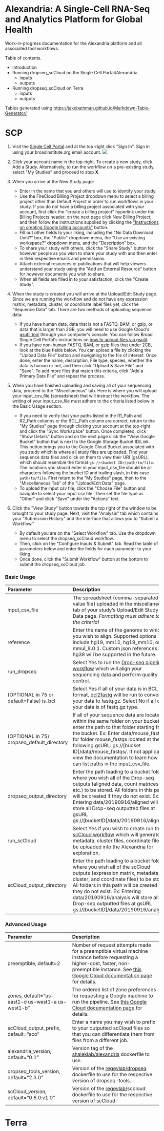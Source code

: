 # Alexandria: A Single-Cell RNA-Seq and Analytics Platform for Global Health

Work-in-progress documentation for the Alexandria platform and all associated tool workflows.

Table of contents.  

* Introduction
* Running dropseq_scCloud on the Single Cell Portal/Alexandria
    - inputs 
    - outputs
* Running dropseq_scCloud on Terra
    - inputs 
    - outputs

Tables generated using https://jakebathman.github.io/Markdown-Table-Generator/

# SCP

1. Visit the [Single Cell Portal](https://portals.broadinstitute.org/single_cell) and at the top-right click "Sign In". Sign in using your broadinstitute.org email account.
![](/Users/jggatter/Desktop/Alexandria/readthedocs/imgs/sign_in.png)

2. Click your account name in the top-right. To create a new study, click Add a Study. Alternatively, to run the workflow on a pre-existing study, select "My Studies" and proceed to step **X**.

3. When you arrive at the New Study page: 
    * Enter in the name that you and others will use to identify your study. 
    * Use the FireCloud Billing Project dropdown menu to select a billing project other than Default Project in order to run workflows in your study. If you do not have a billing project associated with your account, first click the "create a billing project" hyperlink under the Billing Projects header, on the next page click New Billing Project, and then follow the instructions supplied by clicking the ["Instructions on creating Google billing accounts"](https://software.broadinstitute.org/firecloud/documentation/article?id=9762) button.
    * Fill out other fields to your liking, including the "No Data Download Until?" box, the "Public" dropdown menu, the "Use an existing workspace?" dropdown menu, and the "Description" box.
    * To share your study with others, click the "Share Study" button for however people as you wish to share your study with and then enter in their respective emails and permissions.
    * Attach external resources or publications that will help viewers understand your study using the "Add an External Resource" button for however documents you wish to share.
    * When all fields are filled in to your satisfaction, click the "Create Study".

4. When the study is created you will arrive at the Upload/Edit Study page. Since we are running the workflow and do not have any expression matrix, metadata, cluster, or coordinate label files yet, click the "Sequence Data" tab. There are two methods of uploading sequence data:
    * If you have human data, data that is not a FASTQ, BAM, or gzip, or data that is larger than 2GB, you will need to use Google Cloud's [gsutil tool](https://cloud.google.com/storage/docs/gsutil) through your computer's console. You can follow Broad Single Cell Portal's instructions on [how to upload files via gsutil](https://github.com/broadinstitute/single_cell_portal/wiki/Uploading-Files-Using-Gsutil-Tool).
    * If you have non-human FASTQ, BAM, or gzip files that under 2GB, look at the blue fields below. You can upload a file by clicking the "Upload Data File" button and navigating to the file of interest. Once done, enter the name, description, File type, species, whether the data is human or not, and then click "Upload & Save File" and "Save". To add more files that match this criteria, click "Add a Primary Data File" and repeat the process.

5. When you have finished uploading and saving all of your sequencing data, proceed to the "Miscellaneous" tab. Here is where you will upload your input_csv_file (spreadsheet) that will instruct the workflow. The writing of your input_csv_file must adhere to the criteria listed below in the Basic Usage section. 
    * If you need to verify that your paths listed in the R1_Path and R2_Path columns or the BCL_Path column are correct, return to the "My Studies" page through clicking your account at the top-right and click the "Sync Workspace" button. Once completed, click "Show Details" button and on the next page click the "View Google Bucket" button that is next to the Google Storage Bucket ID/Link. This button brings you to the Google Cloud Bucket associated with you study which is where all study files are uploaded. Find your sequence data files and click on them to view their URI (gsURL), which should resemble the format `gs://<bucket ID>/path/to/file`. The locations you should enter in your input_csv_file should be all characters following the bucket ID and trailing slash, in this case `path/to/file`. First return to the "My Studies" page, then to the "Miscellaneous Tab" of the "Upload/Edit Data" page.
    * To upload the input csv file, click the "Choose File" button and navigate to select your input csv file. Then set the file type as "Other" and click "Save" under the "Actions" text.

6. Click the "View Study" button towards the top right of the window to be brought to your study page. Next, visit the "Analysis" tab which contains your "Submission History" and the interface that allows you to "Submit a Workflow."
    * By default you are on the "Select Workflow" tab. Use the dropdown menu to select the dropseq_scCloud workflow.
    * Then, click on the "Configure Inputs & Submit" tab. Read the table of parameters below and enter the fields for each parameter to your liking. 
    * Once done, click the "Submit Workflow" button at the bottom to submit the dropseq_scCloud job.  



### Basic Usage
**Parameter**|**Description**
:------|:------
input\_csv\_file|The spreadsheet (comma-separated value file) uploaded in the miscellaneous tab of your study’s Upload/Edit Study Data page. *Formatting must adhere to the criteria!*
reference|Enter the name of the genome to which you wish to align. Supported options include hg19, mm10, hg19\_mm10, or mmul\_8.0.1. Custom json references and hg38 will be supported in the future.
run\_dropseq|Select Yes to run the [Drop-seq pipeline workflow](https://sccloud.readthedocs.io/en/latest/drop_seq.html) which will align your sequencing data and perform quality control.
(OPTIONAL in 75 or default=False) is\_bcl|Select Yes if all of your data is in BCL format, [bcl2fastq](https://support.illumina.com/content/dam/illumina-support/documents/documentation/software_documentation/bcl2fastq/bcl2fastq_letterbooklet_15038058brpmi.pdf) will be run to convert your data to fastq.gz. Select No if all of your data is of fastq.gz type.
(OPTIONAL in 75) dropseq\_default\_directory|If all of your sequence data are located within the same folder on your bucket, enter the path to that folder starting from the bucket. Ex: Enter data/mouse\_fastqs for folder mouse\_fastqs located at the following gsURL: gs://[bucket ID]/data/mouse\_fastqs/. If not applicable, view the documentation to learn how you can list paths in the input\_csv\_file.
dropseq\_output\_directory|Enter the path leading to a bucket folder where you wish all of the Drop-seq outputs (aligned data, count matrices, etc.) to be stored. All folders in this path will be created if they do not exist. Ex: Entering data/20190916/aligned will store all Drop-seq outputted files at gsURL gs://[bucketID]/data/20190916/aligned/
run\_scCloud|Select Yes if you wish to create run the [scCloud workflow](https://sccloud.readthedocs.io/en/latest/scCloud.html) which will generate metadata, cluster files, coordinate files to be uploaded into the Alexandria for exploration.
scCloud\_output\_directory|Enter the path leading to a bucket folder where you wish all of the scCloud outputs (expression matrix, metadata, cluster, and coordinate files) to be stored. All folders in this path will be created if they do not exist. Ex: Entering data/20190916/analysis will store all Drop-seq outputted files at gsURL gs://[bucketID]/data/20190916/analysis/

### Advanced Usage
**Parameter**|**Description**
:------|:------
preemptible, default=2|Number of request attempts made for a preemptible virtual machine instance before requesting a higher-cost, faster, non-preemptible instance. See [this Google Cloud documentation page](https://cloud.google.com/preemptible-vms/) for details.
zones, default=“us-east1-d us-west1-a us-west1-b”|The ordered list of zone preferences for requesting a Google machine to run the pipeline. See [this Google Cloud documentation page](https://cloud.google.com/compute/docs/regions-zones/) for details.
scCloud\_output\_prefix, default=“sco”|Enter a name you may wish to prefix to your outputted scCloud files so that you can differentiate them from files from a different job.
alexandria\_version, default=“0.1”|Version tag of the [shaleklab/alexandria](https://hub.docker.com/r/shaleklab/alexandria/tags) dockerfile to use.
dropseq\_tools\_version, default=“2.3.0”|Version of the [regevlab/dropseq](https://hub.docker.com/r/regevlab/dropseq/tags) dockerfile to use for the respective version of dropseq-tools.
scCloud\_version, default=“0.8.0:v1.0”|Version of the [regevlab/](https://hub.docker.com/u/regevlab)sccloud dockerfile to use for the respective version of scCloud.

# Terra

